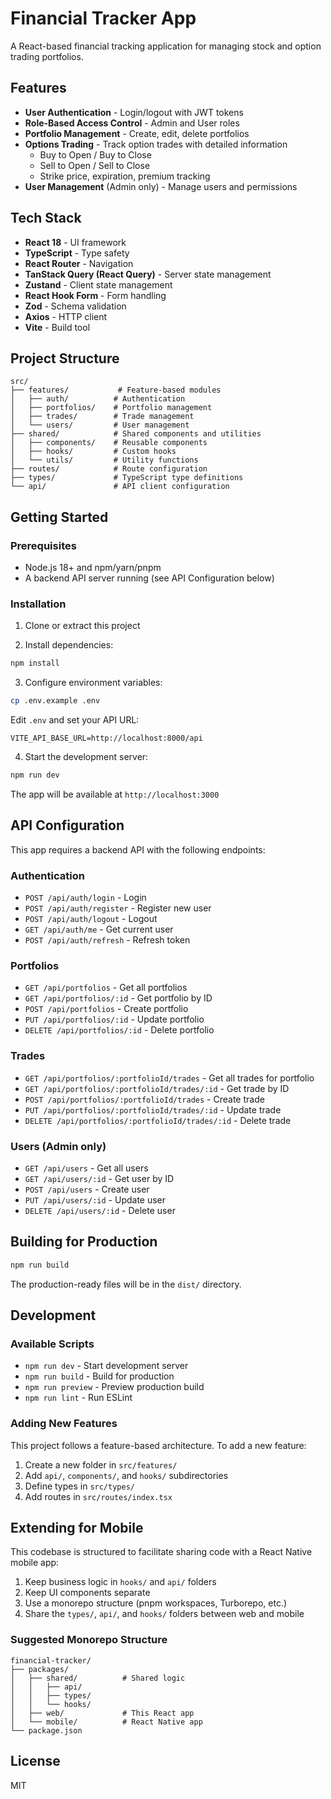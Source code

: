 # Financial Tracker App

A React-based financial tracking application for managing stock and option trading portfolios.

## Features

- **User Authentication** - Login/logout with JWT tokens
- **Role-Based Access Control** - Admin and User roles
- **Portfolio Management** - Create, edit, delete portfolios
- **Options Trading** - Track option trades with detailed information
  - Buy to Open / Buy to Close
  - Sell to Open / Sell to Close
  - Strike price, expiration, premium tracking
- **User Management** (Admin only) - Manage users and permissions

## Tech Stack

- **React 18** - UI framework
- **TypeScript** - Type safety
- **React Router** - Navigation
- **TanStack Query (React Query)** - Server state management
- **Zustand** - Client state management
- **React Hook Form** - Form handling
- **Zod** - Schema validation
- **Axios** - HTTP client
- **Vite** - Build tool

## Project Structure

```
src/
├── features/           # Feature-based modules
│   ├── auth/          # Authentication
│   ├── portfolios/    # Portfolio management
│   ├── trades/        # Trade management
│   └── users/         # User management
├── shared/            # Shared components and utilities
│   ├── components/    # Reusable components
│   ├── hooks/         # Custom hooks
│   └── utils/         # Utility functions
├── routes/            # Route configuration
├── types/             # TypeScript type definitions
└── api/               # API client configuration
```

## Getting Started

### Prerequisites

- Node.js 18+ and npm/yarn/pnpm
- A backend API server running (see API Configuration below)

### Installation

1. Clone or extract this project

2. Install dependencies:
```bash
npm install
```

3. Configure environment variables:
```bash
cp .env.example .env
```

Edit `.env` and set your API URL:
```
VITE_API_BASE_URL=http://localhost:8000/api
```

4. Start the development server:
```bash
npm run dev
```

The app will be available at `http://localhost:3000`

## API Configuration

This app requires a backend API with the following endpoints:

### Authentication
- `POST /api/auth/login` - Login
- `POST /api/auth/register` - Register new user
- `POST /api/auth/logout` - Logout
- `GET /api/auth/me` - Get current user
- `POST /api/auth/refresh` - Refresh token

### Portfolios
- `GET /api/portfolios` - Get all portfolios
- `GET /api/portfolios/:id` - Get portfolio by ID
- `POST /api/portfolios` - Create portfolio
- `PUT /api/portfolios/:id` - Update portfolio
- `DELETE /api/portfolios/:id` - Delete portfolio

### Trades
- `GET /api/portfolios/:portfolioId/trades` - Get all trades for portfolio
- `GET /api/portfolios/:portfolioId/trades/:id` - Get trade by ID
- `POST /api/portfolios/:portfolioId/trades` - Create trade
- `PUT /api/portfolios/:portfolioId/trades/:id` - Update trade
- `DELETE /api/portfolios/:portfolioId/trades/:id` - Delete trade

### Users (Admin only)
- `GET /api/users` - Get all users
- `GET /api/users/:id` - Get user by ID
- `POST /api/users` - Create user
- `PUT /api/users/:id` - Update user
- `DELETE /api/users/:id` - Delete user

## Building for Production

```bash
npm run build
```

The production-ready files will be in the `dist/` directory.

## Development

### Available Scripts

- `npm run dev` - Start development server
- `npm run build` - Build for production
- `npm run preview` - Preview production build
- `npm run lint` - Run ESLint

### Adding New Features

This project follows a feature-based architecture. To add a new feature:

1. Create a new folder in `src/features/`
2. Add `api/`, `components/`, and `hooks/` subdirectories
3. Define types in `src/types/`
4. Add routes in `src/routes/index.tsx`

## Extending for Mobile

This codebase is structured to facilitate sharing code with a React Native mobile app:

1. Keep business logic in `hooks/` and `api/` folders
2. Keep UI components separate
3. Use a monorepo structure (pnpm workspaces, Turborepo, etc.)
4. Share the `types/`, `api/`, and `hooks/` folders between web and mobile

### Suggested Monorepo Structure

```
financial-tracker/
├── packages/
│   ├── shared/          # Shared logic
│   │   ├── api/
│   │   ├── types/
│   │   └── hooks/
│   ├── web/             # This React app
│   └── mobile/          # React Native app
└── package.json
```

## License

MIT
